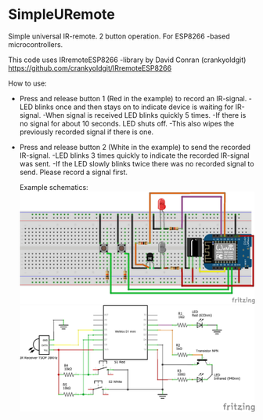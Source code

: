 # SimpleURemote
Simple universal IR-remote. 2 button operation. For ESP8266 -based microcontrollers.

This code uses IRremoteESP8266 -library by David Conran (crankyoldgit)
https://github.com/crankyoldgit/IRremoteESP8266

How to use:
  - Press and release button 1 (Red in the example) to record an IR-signal.
    -LED blinks once and then stays on to indicate device is waiting for IR-signal.
    -When signal is received LED blinks quickly 5 times.
    -If there is no signal for about 10 seconds. LED shuts off.
    -This also wipes the previously recorded signal if there is one.

  - Press and release button 2 (White in the example) to send the recorded IR-signal.
    -LED blinks 3 times quickly to indicate the recorded IR-signal was sent.
    -If the LED slowly blinks twice there was no recorded signal to send. Please record a signal first.
    
    
    Example schematics:
    ![Breadboard example](https://github.com/jpmaaltonen/SimpleURemote/blob/master/SimpluURemote_schematic_bb.jpg)
    ![schematic example](https://github.com/jpmaaltonen/SimpleURemote/blob/master/SimpluURemote_schematic_schem.jpg)
    
